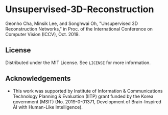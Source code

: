 # Unsupervised-3D-Reconstruction

Geonho Cha, Minsik Lee, and Songhwai Oh, "Unsupervised 3D Reconstruction Networks," in Proc. of the International Conference on Computer Vision (ICCV), Oct. 2019.

## License

Distributed under the MIT License. See `LICENSE` for more information.

<!-- ACKNOWLEDGEMENTS -->
## Acknowledgements
*  This work was supported by Institute of Information & Communications Technology Planning & Evaluation (IITP) grant funded by the Korea government (MSIT) (No. 2019-0-01371, Development of Brain-Inspired AI with Human-Like Intelligence).
